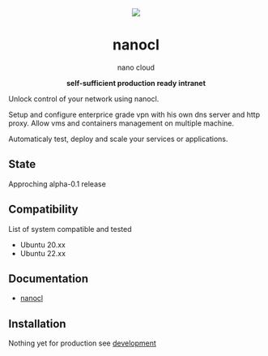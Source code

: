<div align="center">
  <img
    src="https://avatars.githubusercontent.com/u/94208118?s=200&v=4"
  />
  <p><h1>nanocl</h1> </p>
  <p><italic>nano cloud</italic><p>
  <p><strong>self-sufficient production ready intranet</strong> </p>
</div>

Unlock control of your network using nanocl.

Setup and configure enterprice grade vpn with his own dns server and http proxy.
Allow vms and containers management on multiple machine.

Automaticaly test, deploy and scale your services or applications.

## State

Approching alpha-0.1 release

## Compatibility

List of system compatible and tested

- Ubuntu 20.xx
- Ubuntu 22.xx

## Documentation

- [nanocl](./man/nanocl.1.md)

## Installation

Nothing yet for production see [development](./DEVELOPING.md)
